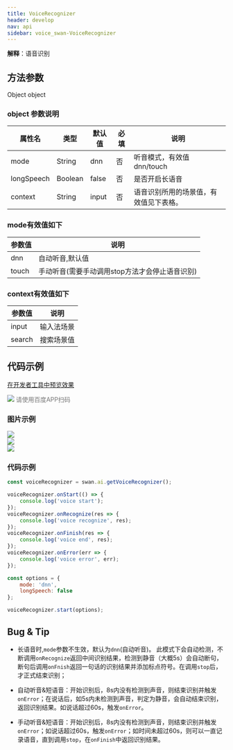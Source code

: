 ```yaml
---
title: VoiceRecognizer
header: develop
nav: api
sidebar: voice_swan-VoiceRecognizer
---
```



**解释**：语音识别

## 方法参数

Object object


### object 参数说明 

|属性名 |类型  |默认值 |必填|说明|
|---- | ---- | ---- |---- |---- |
|mode |String  |  dnn| 否  |听音模式，有效值dnn/touch|
|longSpeech   |Boolean  |   false | 否  |是否开启长语音|
|context |String  |   input|否  |语音识别所用的场景值，有效值见下表格。 |

### mode有效值如下

|参数值 |说明|
|---- | ---- |
|dnn| 自动听音,默认值 |
|touch| 手动听音(需要手动调用stop方法才会停止语音识别) |

### context有效值如下

|参数值 |说明|
|---- | ---- |
|input| 输入法场景|
|search|搜索场景值|

## 代码示例

 
<a href="swanide://fragment/cc2100b123bbb0154c277fe6c8f8fa5b1573728427299" title="在开发者工具中预览效果" target="_self">在开发者工具中预览效果</a>

<div class='scan-code-container'>
    <img src="https://b.bdstatic.com/miniapp/assets/images/doc_demo/fragment_VoiceRecognizer.png" class="demo-qrcode-image" />
    <font color=#777 12px>请使用百度APP扫码</font>
</div>

### 图片示例 

<div class="m-doc-custom-examples">
    <div class="m-doc-custom-examples-correct">
        <img src="https://b.bdstatic.com/miniapp/images/getVoiceRecognizer2.gif">
    </div>
    <div class="m-doc-custom-examples-correct">
        <img src="https://b.bdstatic.com/miniapp/images/getVoiceRecognizer3.gif">
    </div>
    <div class="m-doc-custom-examples-correct">
        <img src="https://b.bdstatic.com/miniapp/images/getVoiceRecognizer.gif">
    </div>     
</div>

### 代码示例 



```js
const voiceRecognizer = swan.ai.getVoiceRecognizer();

voiceRecognizer.onStart(() => {
    console.log('voice start');
});
voiceRecognizer.onRecognize(res => {
    console.log('voice recognize', res);
});
voiceRecognizer.onFinish(res => {
    console.log('voice end', res);
});
voiceRecognizer.onError(err => {
    console.log('voice error', err);
});

const options = {
    mode: 'dnn',
    longSpeech: false
};

voiceRecognizer.start(options);

```

## Bug & Tip

*  长语音时,`mode`参数不生效，默认为`dnn`(自动听音)。 此模式下会自动检测，不断调用`onRecognize`返回中间识别结果，检测到静音（大概5s）会自动断句，断句后调用`onFnish`返回一句话的识别结果并添加标点符号。在调用`stop`后，才正式结束识别；

* 自动听音&短语音：开始识别后，8s内没有检测到声音，则结束识别并触发`onError`；在说话后，如5s内未检测到声音，判定为静音，会自动结束识别，返回识别结果。如说话超过60s，触发`onError`。

* 手动听音&短语音：开始识别后，8s内没有检测到声音，则结束识别并触发`onError`；如说话超过60s，触发`onError`；如时间未超过60s，则可以一直记录语音，直到调用`stop`，在`onFinish`中返回识别结果。
